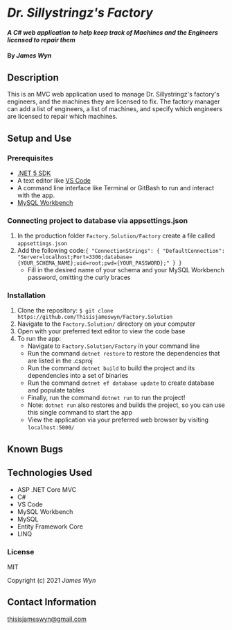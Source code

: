 # _Dr. Sillystringz's Factory_

#### _A C# web application to help keep track of Machines and the Engineers licensed to repair them_

#### By _James Wyn_

## Description
This is an MVC web application used to manage Dr. Sillystringz's factory's engineers, and the machines they are licensed to fix. The factory manager can add a list of engineers, a list of machines, and specify which engineers are licensed to repair which machines.  

## Setup and Use

### Prerequisites
* [.NET 5 SDK](https://dotnet.microsoft.com/download/dotnet/5.0)
* A text editor like [VS Code](https://code.visualstudio.com/)
* A command line interface like Terminal or GitBash to run and interact with the app.
* [MySQL Workbench](https://www.mysql.com/products/workbench/)

### Connecting project to database via appsettings.json
1. In the production folder `Factory.Solution/Factory` create a file called `appsettings.json`
2. Add the following code:`{
  "ConnectionStrings": {
    "DefaultConnection": "Server=localhost;Port=3306;database={YOUR_SCHEMA_NAME};uid=root;pwd={YOUR_PASSWORD};"
  }
}`
   * Fill in the desired name of your schema and your MySQL Workbench password, omitting the curly braces

### Installation
1. Clone the repository: `$ git clone https://github.com/Thisisjameswyn/Factory.Solution`
2. Navigate to the `Factory.Solution/` directory on your computer
3. Open with your preferred text editor to view the code base
4. To run the app:
    * Navigate to `Factory.Solution/Factory` in your command line
    * Run the command `dotnet restore` to restore the dependencies that are listed in the .csproj
    * Run the command `dotnet build` to build the project and its dependencies into a set of binaries
    * Run the command `dotnet ef database update` to create database and populate tables
    * Finally, run the command `dotnet run` to run the project!
    * Note: `dotnet run` also restores and builds the project, so you can use this single command to start the app
    * View the application via your preferred web browser by visiting `localhost:5000/`


## Known Bugs


## Technologies Used
* ASP .NET Core MVC
* C#
* VS Code
* MySQL Workbench
* MySQL
* Entity Framework Core
* LINQ

### License

MIT

Copyright (c) 2021 _James Wyn_

## Contact Information
[thisisjameswyn@gmail.com](mailto:thisisjameswyn@gmail.com)
